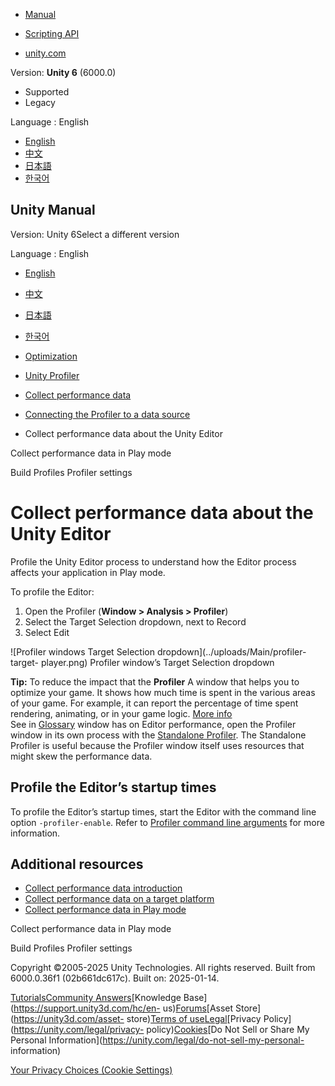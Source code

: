 [](https://docs.unity3d.com)

  * [Manual](../Manual/index.html)
  * [Scripting API](../ScriptReference/index.html)

  * [unity.com](https://unity.com/)

Version: **Unity 6** (6000.0)

  * Supported
  * Legacy

Language : English

  * [English](/Manual/profiling-edit-mode.html)
  * [中文](/cn/current/Manual/profiling-edit-mode.html)
  * [日本語](/ja/current/Manual/profiling-edit-mode.html)
  * [한국어](/kr/current/Manual/profiling-edit-mode.html)

[](https://docs.unity3d.com)

## Unity Manual

Version: Unity 6Select a different version

Language : English

  * [English](/Manual/profiling-edit-mode.html)
  * [中文](/cn/current/Manual/profiling-edit-mode.html)
  * [日本語](/ja/current/Manual/profiling-edit-mode.html)
  * [한국어](/kr/current/Manual/profiling-edit-mode.html)

  * [Optimization](analysis.html)
  * [Unity Profiler](Profiler.html)
  * [Collect performance data](profiler-collect-data.html)
  * [Connecting the Profiler to a data source](profiler-profiling-applications.html)
  * Collect performance data about the Unity Editor

[](profiling-play-mode.html)

Collect performance data in Play mode

[](profiler-build-settings-reference.html)

Build Profiles Profiler settings

# Collect performance data about the Unity Editor

Profile the Unity Editor process to understand how the Editor process affects
your application in Play mode.

To profile the Editor:

  1. Open the Profiler (**Window > Analysis > Profiler**)
  2. Select the Target Selection dropdown, next to Record
  3. Select Edit

![Profiler windows Target Selection dropdown](../uploads/Main/profiler-target-
player.png) Profiler window’s Target Selection dropdown

**Tip:** To reduce the impact that the **Profiler** A window that helps you to
optimize your game. It shows how much time is spent in the various areas of
your game. For example, it can report the percentage of time spent rendering,
animating, or in your game logic. [More info](Profiler.html)  
See in [Glossary](Glossary.html#Profiler) window has on Editor performance,
open the Profiler window in its own process with the [Standalone
Profiler](profiler-standalone-process.html). The Standalone Profiler is useful
because the Profiler window itself uses resources that might skew the
performance data.

## Profile the Editor’s startup times

To profile the Editor’s startup times, start the Editor with the command line
option `-profiler-enable`. Refer to [Profiler command line
arguments](profiler-command-line-arguments.html) for more information.

## Additional resources

  * [Collect performance data introduction](profiling-collect-data-introduction.html)
  * [Collect performance data on a target platform](profiling-target-device.html)
  * [Collect performance data in Play mode](profiling-play-mode.html)

[](profiling-play-mode.html)

Collect performance data in Play mode

[](profiler-build-settings-reference.html)

Build Profiles Profiler settings

Copyright ©2005-2025 Unity Technologies. All rights reserved. Built from
6000.0.36f1 (02b661dc617c). Built on: 2025-01-14.

[Tutorials](https://learn.unity.com/)[Community
Answers](https://answers.unity3d.com)[Knowledge
Base](https://support.unity3d.com/hc/en-
us)[Forums](https://forum.unity3d.com)[Asset Store](https://unity3d.com/asset-
store)[Terms of
use](https://docs.unity3d.com/Manual/TermsOfUse.html)[Legal](https://unity.com/legal)[Privacy
Policy](https://unity.com/legal/privacy-
policy)[Cookies](https://unity.com/legal/cookie-policy)[Do Not Sell or Share
My Personal Information](https://unity.com/legal/do-not-sell-my-personal-
information)

[Your Privacy Choices (Cookie Settings)](javascript:void\(0\);)

